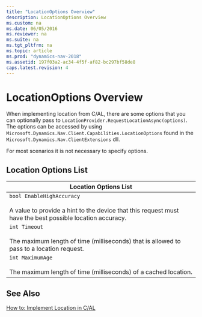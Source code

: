 ```yaml
---
title: "LocationOptions Overview"
description: LocationOptions Overview
ms.custom: na
ms.date: 06/05/2016
ms.reviewer: na
ms.suite: na
ms.tgt_pltfrm: na
ms.topic: article
ms.prod: "dynamics-nav-2018"
ms.assetid: 197f03a2-ac34-4f5f-af82-bc297bf58de8
caps.latest.revision: 4
---
```

# LocationOptions Overview
When implementing location from C/AL, there are some options that you can optionally pass to `LocationProvider.RequestLocationAsync(options)`. The options can be accessed by using `Microsoft.Dynamics.Nav.Client.Capabilities.LocationOptions` found in the `Microsoft.Dynamics.Nav.ClientExtensions` dll.  

 For most scenarios it is not necessary to specify options.  

## Location Options List  

|Location Options List|  
|-|  
|`bool EnableHighAccuracy`<br /><br /> A value to provide a hint to the device that this request must have the best possible location accuracy.|  
|`int Timeout`<br /><br /> The maximum length of time \(milliseconds\) that is allowed to pass to a location request.|  
|`int MaximumAge`<br /><br /> The maximum length of time \(milliseconds\) of a cached location.|  

## See Also  
 [How to: Implement Location in C/AL](How-to--Implement-Location-in-C-AL.md)
